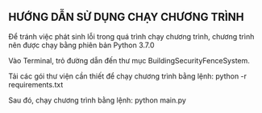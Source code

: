 <h2>HƯỚNG DẪN SỬ DỤNG CHẠY CHƯƠNG TRÌNH</h2>
<p>Để tránh việc phát sinh lỗi trong quá trình chạy chương trình, chương trình nên được chạy bằng phiên bản Python 3.7.0</p>
<p>Vào Terminal, trỏ đường dẫn đến thư mục BuildingSecurityFenceSystem. </p>
<p>Tải các gói thư viện cần thiết để chạy chương trình bằng lệnh: python -r requirements.txt </p>
<p>Sau đó, chạy chương trình bằng lệnh: python main.py</p>
